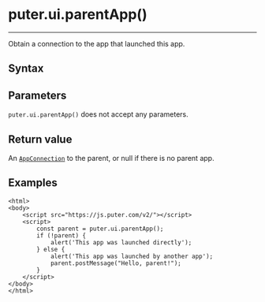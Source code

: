 # puter.ui.parentApp()
* * *

Obtain a connection to the app that launched this app.

[](#syntax)Syntax
-----------------

[](#parameters)Parameters
-------------------------

`puter.ui.parentApp()` does not accept any parameters.

[](#return-value)Return value
-----------------------------

An [`AppConnection`](https://docs.puter.com/Objects/AppConnection) to the parent, or null if there is no parent app.

[](#examples)Examples
---------------------

```
<html>
<body>
    <script src="https://js.puter.com/v2/"></script>
    <script>
        const parent = puter.ui.parentApp();
        if (!parent) {
            alert('This app was launched directly');
        } else {
            alert('This app was launched by another app');
            parent.postMessage("Hello, parent!");
        }
    </script>
</body>
</html>

```
